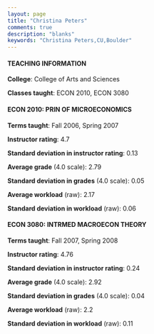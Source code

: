```yaml
---
layout: page
title: "Christina Peters" 
comments: true
description: "blanks"
keywords: "Christina Peters,CU,Boulder"
---
```

<head>
<script src="https://ajax.googleapis.com/ajax/libs/jquery/2.1.3/jquery.min.js"></script>
<script src="https://dl.dropboxusercontent.com/s/pc42nxpaw1ea4o9/highcharts.js?dl=0"></script>
<!-- <script src="../assets/js/highcharts.js"></script> -->
<style type="text/css">@font-face {
	font-family: "Bebas Neue";
	src: url(https://www.filehosting.org/file/details/544349/BebasNeue Regular.otf) format("opentype");
	}
	h1.Bebas { 
		font-family: "Bebas Neue", Verdana, Tahoma;
	}
</style>
</head>
	   
#### TEACHING INFORMATION

**College**: College of Arts and Sciences

**Classes taught**: ECON 2010, ECON 3080

#### ECON 2010: PRIN OF MICROECONOMICS

**Terms taught**: Fall 2006, Spring 2007

**Instructor rating**: 4.7

**Standard deviation in instructor rating**: 0.13

**Average grade** (4.0 scale): 2.79

**Standard deviation in grades** (4.0 scale): 0.05

**Average workload** (raw): 2.17

**Standard deviation in workload** (raw): 0.06

#### ECON 3080: INTRMED MACROECON THEORY

**Terms taught**: Fall 2007, Spring 2008

**Instructor rating**: 4.76

**Standard deviation in instructor rating**: 0.24

**Average grade** (4.0 scale): 2.92

**Standard deviation in grades** (4.0 scale): 0.04

**Average workload** (raw): 2.2

**Standard deviation in workload** (raw): 0.11

